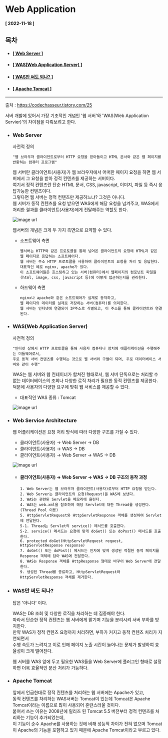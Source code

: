 # Web Application    
  
  #### [ 2022-11-18 ]  
  
  ## 목차  
  * #### [[ Web Server ]](#web-server)  
  * #### [[ WAS(Web Application Server) ]](#wasweb-application-server)  
  * #### [[ WAS만 써도 되나? ]](#was만-써도-되나)  
  * #### [[ Apache Tomcat ]](#apache-tomcat)  
      
---------------------------------------------------------------------------------------------------------------------------------------------------
  
출처 : https://codechasseur.tistory.com/25  

서버 개발에 있어서 가장 기초적인 개념인 '웹 서버'와 'WAS(Web Application Servier)'의 차이점을 다뤄보려고 한다.  

* ### Web Server  
  
  사전적 정의  
    
  ```
  "웹 브라우저 클라이언트로부터 HTTP 요청을 받아들이고 HTML 문서와 같은 웹 페이지를 반환하는 컴퓨터 프로그램"
  ```
    
  웹 서버란 클라이언트(사용자)가 웹 브라우저에서 어떠한 페이지 요청을 하면 웹 서버에서 그 요청을 받아 정적 컨텐츠를 제공하는 서버이다.    
  여기서 정적 컨텐츠란 단순 HTML 문서, CSS, javascript, 이미지, 파일 등 즉시 응답가능한 컨텐츠이다.   
  그렇다면 웹 서버는 정적 컨텐츠만 제공하느냐? 그것은 아니다.   
  웹 서버가 동적 컨텐츠를 요청 받으면 WAS에게 해당 요청을 넘겨주고, WAS에서 처리한 결과를 클라이언트(사용자)에게 전달해주는 역할도 한다.  
    
  ![image url](https://img1.daumcdn.net/thumb/R1280x0/?scode=mtistory2&fname=https%3A%2F%2Fk.kakaocdn.net%2Fdn%2FpxLJe%2FbtqBTL7f4OE%2FO54n7FkOZUKAItvIPUpwGK%2Fimg.png)  
  
  웹서버의 개념은 크게 두 가지 측면으로 요약할 수 있다.

  - 소프트웨어 측면 
  
      ```
      웹서버는 HTTP와 같은 프로토콜을 통해 넘어온 클라이언트의 요청에 HTML과 같은 웹 페이지로 응답하는 소프트웨어다. 
      웹 서버는 주소 HTTP 프로토콜을 사용하여 클라이언트의 요청을 처리 및 응답한다.  
      대표적인 예로 nginx, apache가 있다. 
      이 소프트웨어들은 호스팅하고 있는 서버(컴퓨터)에서 웹페이지의 컴포넌트 파일들(html, image, css, javacript 등)에 어떻게 접근하는지를 관리한다.  
      ```          
                   
  - 하드웨어 측면 
      
      ```
      nginx나 apache와 같은 소프트웨어가 실제로 동작하고,   
      웹 페이지의 데이터를 실제로 저장하는 서버(컴퓨터)를 의미한다.   
      웹 서버는 인터넷에 연결되어 IP주소로 식별되고, 이 주소를 통해 클라이언트와 연결된다.  
      ```
      
* ### WAS(Web Application Server)  

  사전적 정의  
    
  ```
  "인터넷 상에서 HTTP 프로토콜을 통해 사용자 컴퓨터나 장치에 애플리케이션을 수행해주는 미들웨어로서, 
  주로 동적 서버 컨텐츠를 수행하는 것으로 웹 서버와 구별이 되며, 주로 데이터베이스 서버와 같이 수행"
  ```
    
  WAS는 웹 서버와 웹 컨테이너가 합쳐진 형태로서, 웹 서버 단독으로는 처리할 수 없는 데이터베이스의 조회나 다양한 로직 처리가 필요한 동적 컨텐츠를 제공한다.   
  덕분에 사용자의 다양한 요구에 맞춰 웹 서비스를 제공할 수 있다.  
  
  - 대표적인 WAS 종류 : Tomcat  

  ![image url](https://img1.daumcdn.net/thumb/R1280x0/?scode=mtistory2&fname=https%3A%2F%2Fk.kakaocdn.net%2Fdn%2FpAqij%2FbtqBS7bDSam%2FGJDanZaV3kMKPqfXtlEqL0%2Fimg.png)  
    
* ### Web Service Architecture  

  웹 어플리케이션은 요청 처리 방식에 따라 다양한 구조를 가질 수 있다.  
    
  - 클라이언트(사용자)  →  Web Server  →  DB  
  - 클라이언트(사용자)  →  WAS → DB  
  - 클라이언트(사용자)  →  Web Server  →  WAS  →  DB  

  ![image url](https://img1.daumcdn.net/thumb/R1280x0/?scode=mtistory2&fname=https%3A%2F%2Fk.kakaocdn.net%2Fdn%2FcjdthZ%2FbtqBUUpmzjp%2FFqUA0NUhwetKmpjurXQwf1%2Fimg.png)  
    
  * #### 클라이언트(사용자)  →  Web Server  →  WAS  →  DB 구조의 동작 과정  

    ```
    1. Web Server는 웹 브라우저 클라이언트(사용자)로부터 HTTP 요청을 받는다.
    2. Web Server는 클라이언트의 요청(Request)을 WAS에 보낸다.
    3. WAS는 관련된 Servlet을 메모리에 올린다.
    4. WAS는 web.xml을 참조하여 해당 Servlet에 대한 Thread를 생성한다. (Thread Pool 이용)
    5. HttpServletRequest와 HttpServletResponse 객체를 생성하여 Servlet에 전달한다.
    5-1. Thread는 Servlet의 service() 메서드를 호출한다.
    5-2. service() 메서드는 요청에 맞게 doGet() 또는 doPost() 메서드를 호출한다.
    6. protected doGet(HttpServletRequest request, HttpServletResponse response)
    7. doGet() 또는 doPost() 메서드는 인자에 맞게 생성된 적절한 동적 페이지를 Response 객체에 담아 WAS에 전달한다.
    8. WAS는 Response 객체를 HttpResponse 형태로 바꾸어 Web Server에 전달한다.
    9. 생성된 Thread를 종료하고, HttpServletRequest와 HttpServletResponse 객체를 제거한다.
    ```
      
* ### WAS만 써도 되나?    

  답은 '아니다' 이다.  
      
  WAS는 DB 조회 및 다양한 로직을 처리하는 데 집중해야 한다.   
  따라서 단순한 정적 컨텐츠는 웹 서버에게 맡기며 기능을 분리시켜 서버 부하를 방지한다.   
  만약 WAS가 정적 컨텐츠 요청까지 처리하면, 부하가 커지고 동적 컨텐츠 처리가 지연되면서   
  수행 속도가 느려지고 이로 인해 페이지 노출 시간이 늘어나는 문제가 발생하여 효율성이 크게 떨어진다.  
  
  웹 서버를 WAS 앞에 두고 필요한 WAS들을 Web Server에 플러그인 형태로 설정하면 더욱 효율적인 분산 처리가 가능하다.  
    
* ### Apache Tomcat  

  앞에서 언급한대로 정적 컨텐츠를 처리하는 웹 서버에는 Apache가 있고,   
  동적 컨텐츠를 처리하는 WAS서버는 Tomcat이 있는데 Tomcat은 Apache Tomcat이라는 이름으로 많이 사용되어 혼란스러울 것이다.   
  붙여서 쓰는 이유는 2008년에 릴리즈 된 Tomcat 5.5 버전부터 정적 컨텐츠를 처리하는 기능이 추가되었는데,   
  이 기능이 순수 Apache를 사용하는 것에 비해 성능적 차이가 전혀 없으며 Tomcat이 Apache의 기능을 포함하고 있기 때문에 Apache Tomcat이라고 부르고 있다.  
    
  
